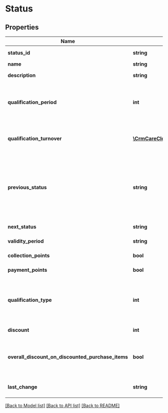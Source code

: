 # Status

## Properties
Name | Type | Description | Notes
------------ | ------------- | ------------- | -------------
**status_id** | **string** | The unique ID of the status. | [optional] 
**name** | **string** | Name of the status. | 
**description** | **string** | Short description of the status. | 
**qualification_period** | **int** | The period of time (in months) in which it is necessary to qualify for the status based on defined conditions. | [optional] 
**qualification_turnover** | [**\CrmCareCloud\Webservice\RestApi\Client\Model\QualificationTurnover[]**](QualificationTurnover.md) | The turnover necessary to be met to qualify for the status based on defined conditions. | [optional] 
**previous_status** | **string** | The previous status required to qualify for the next status based on defined conditions. The conditions are defined in parameters qualification_period and qualification_turnover. | [optional] 
**next_status** | **string** | ID of the following status. | [optional] 
**validity_period** | **string** | Definition of the status validity period. | 
**collection_points** | **bool** | Enable / disable points collection. | 
**payment_points** | **bool** | Enable / disable payment by points. | 
**qualification_type** | **int** | The status achieving principle. *(0 - after creation of the account / 1 - manually / 2 - after the defined conditions are met)* | 
**discount** | **int** | The basic loyalty discount. | 
**overall_discount_on_discounted_purchase_items** | **bool** | If true, overall discounts can be applied on already discounted purchase items in purchase checkout process. | [optional] 
**last_change** | **string** | Date and time of the last change. *(YYYY-MM-DD HH:MM:SS)* | [optional] 

[[Back to Model list]](../../README.md#documentation-for-models) [[Back to API list]](../../README.md#documentation-for-api-endpoints) [[Back to README]](../../README.md)

